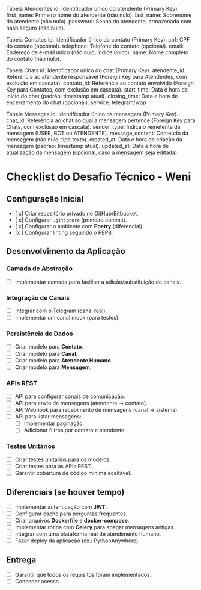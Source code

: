 Tabela Atendentes
id: Identificador único do atendente (Primary Key).
first_name: Primeiro nome do atendente (não nulo).
last_name: Sobrenome do atendente (não nulo).
password: Senha do atendente, armazenada com hash seguro (não nulo).

Tabela Contatos
id: Identificador único do contato (Primary Key).
cpf: CPF do contato (opcional).
telephone: Telefone do contato (opcional).
email: Endereço de e-mail único (não nulo, índice único).
name: Nome completo do contato (não nulo).

Tabela Chats
id: Identificador único do chat (Primary Key).
atendente_id: Referência ao atendente responsável (Foreign Key para Atendentes, com exclusão em cascata).
contato_id: Referência ao contato envolvido (Foreign Key para Contatos, com exclusão em cascata).
start_time: Data e hora de início do chat (padrão: timestamp atual).
closing_time: Data e hora de encerramento do chat (opcional).
service: telegram/wpp

Tabela Messages
id: Identificador único da mensagem (Primary Key).
chat_id: Referência ao chat ao qual a mensagem pertence (Foreign Key para Chats, com exclusão em cascata).
sender_type: Indica o remetente da mensagem (USER, BOT ou ATENDENTE).
message_content: Conteúdo da mensagem (não nulo, tipo texto).
created_at: Data e hora de criação da mensagem (padrão: timestamp atual).
updated_at: Data e hora de atualização da mensagem (opcional, caso a mensagem seja editada)




# Checklist do Desafio Técnico - Weni

## Configuração Inicial
- [ x] Criar repositório privado no GitHub/Bitbucket.
- [ x] Configurar `.gitignore` (primeiro commit).
- [ x] Configurar o ambiente com **Poetry** (diferencial).
- [x ] Configurar linting seguindo o PEP8.

## Desenvolvimento da Aplicação

### Camada de Abstração
- [ ] Implementar camada para facilitar a adição/substituição de canais.

### Integração de Canais
- [ ] Integrar com o Telegram (canal real).
- [ ] Implementar um canal mock (para testes).

### Persistência de Dados
- [ ] Criar modelo para **Contato**.
- [ ] Criar modelo para **Canal**.
- [ ] Criar modelo para **Atendente Humano**.
- [ ] Criar modelo para **Mensagem**.

### APIs REST
- [ ] API para configurar canais de comunicação.
- [ ] API para envio de mensagens (atendente → contato).
- [ ] API Webhook para recebimento de mensagens (canal → sistema).
- [ ] API para listar mensagens:
  - [ ] Implementar paginação.
  - [ ] Adicionar filtros por contato e atendente.

### Testes Unitários
- [ ] Criar testes unitários para os modelos.
- [ ] Criar testes para as APIs REST.
- [ ] Garantir cobertura de código mínima aceitável.

## Diferenciais (se houver tempo)
- [ ] Implementar autenticação com **JWT**.
- [ ] Configurar cache para perguntas frequentes.
- [ ] Criar arquivos **Dockerfile** e **docker-compose**.
- [ ] Implementar rotina com **Celery** para apagar mensagens antigas.
- [ ] Integrar com uma plataforma real de atendimento humano.
- [ ] Fazer deploy da aplicação (ex.: PythonAnywhere).

## Entrega
- [ ] Garantir que todos os requisitos foram implementados.
- [ ] Conceder acesso
